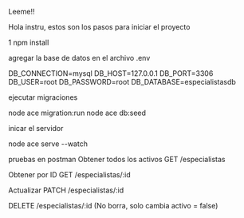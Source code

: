 Leeme!! 

Hola instru, estos son los pasos para iniciar el proyecto 

1 npm install

agregar la base de datos en el archivo .env


DB_CONNECTION=mysql
DB_HOST=127.0.0.1
DB_PORT=3306
DB_USER=root
DB_PASSWORD=root
DB_DATABASE=especialistasdb

ejecutar migraciones

node ace migration:run
node ace db:seed

inicar el servidor 

node ace serve --watch

pruebas en postman 
Obtener todos los activos
GET /especialistas

Obtener por ID
GET /especialistas/:id

Actualizar
PATCH /especialistas/:id


DELETE /especialistas/:id
(No borra, solo cambia activo = false)


